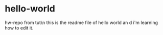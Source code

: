 # hello-world
hw-repo from tut\n
this is the readme file of hello world an d i'm learning how to edit it.
